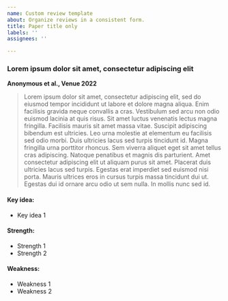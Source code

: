 ```yaml
---
name: Custom review template
about: Organize reviews in a consistent form.
title: Paper title only
labels: ''
assignees: ''

---
```


### Lorem ipsum dolor sit amet, consectetur adipiscing elit
**Anonymous et al., Venue 2022**

> Lorem ipsum dolor sit amet, consectetur adipiscing elit, sed do eiusmod tempor incididunt ut labore et dolore magna aliqua. Enim facilisis gravida neque convallis a cras. Vestibulum sed arcu non odio euismod lacinia at quis risus. Sit amet luctus venenatis lectus magna fringilla. Facilisis mauris sit amet massa vitae. Suscipit adipiscing bibendum est ultricies. Leo urna molestie at elementum eu facilisis sed odio morbi. Duis ultricies lacus sed turpis tincidunt id. Magna fringilla urna porttitor rhoncus. Sem viverra aliquet eget sit amet tellus cras adipiscing. Natoque penatibus et magnis dis parturient. Amet consectetur adipiscing elit ut aliquam purus sit amet. Placerat duis ultricies lacus sed turpis. Egestas erat imperdiet sed euismod nisi porta. Mauris ultrices eros in cursus turpis massa tincidunt dui ut. Egestas dui id ornare arcu odio ut sem nulla. In mollis nunc sed id.

#### Key idea:
* Key idea 1

#### Strength:
* Strength 1
* Strength 2

#### Weakness:
* Weakness 1
* Weakness 2
